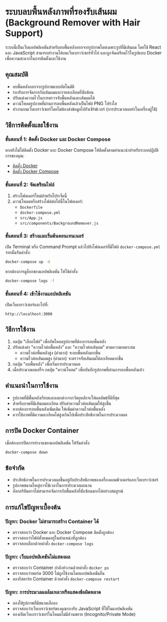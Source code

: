 # ระบบลบพื้นหลังภาพที่รองรับเส้นผม (Background Remover with Hair Support)

ระบบนี้เป็นเว็บแอปพลิเคชันสำหรับลบพื้นหลังออกจากรูปภาพโดยเฉพาะรูปที่มีเส้นผม โดยใช้ React และ JavaScript สามารถทำงานได้บนเว็บเบราว์เซอร์ทั่วไป และถูกจัดเตรียมไว้ในรูปแบบ Docker เพื่อความสะดวกในการติดตั้งและใช้งาน

## คุณสมบัติ

- ลบพื้นหลังออกจากรูปภาพแบบอัตโนมัติ
- รองรับการจัดการกับเส้นผมและรายละเอียดที่ซับซ้อน
- ปรับแต่งความไวในการตรวจจับพื้นหลังและเส้นผมได้
- ดาวน์โหลดรูปภาพที่ผ่านการลบพื้นหลังแล้วเป็นไฟล์ PNG โปร่งใส
- ทำงานบนเว็บเบราว์เซอร์โดยไม่ต้องส่งข้อมูลไปยังเซิร์ฟเวอร์ (การประมวลผลทำในเครื่องผู้ใช้)

## วิธีการติดตั้งและใช้งาน

### ขั้นตอนที่ 1: ติดตั้ง Docker และ Docker Compose

หากยังไม่ได้ติดตั้ง Docker และ Docker Compose ให้ติดตั้งตามคำแนะนำสำหรับระบบปฏิบัติการของคุณ:
- [ติดตั้ง Docker](https://docs.docker.com/get-docker/)
- [ติดตั้ง Docker Compose](https://docs.docker.com/compose/install/)

### ขั้นตอนที่ 2: จัดเตรียมไฟล์

1. สร้างโฟลเดอร์ใหม่สำหรับโปรเจ็คนี้
2. ดาวน์โหลดหรือสร้างไฟล์ต่อไปนี้ในโฟลเดอร์:
   - `Dockerfile`
   - `docker-compose.yml`
   - `src/App.js`
   - `src/components/BackgroundRemover.js`

### ขั้นตอนที่ 3: สร้างและเริ่มต้นคอนเทนเนอร์

เปิด Terminal หรือ Command Prompt แล้วไปยังโฟลเดอร์ที่มีไฟล์ `docker-compose.yml` จากนั้นรันคำสั่ง:

```bash
docker-compose up -d
```

หากต้องการดูล็อกของแอปพลิเคชัน ให้ใช้คำสั่ง:

```bash
docker-compose logs -f
```

### ขั้นตอนที่ 4: เข้าใช้งานแอปพลิเคชัน

เปิดเว็บเบราว์เซอร์และไปที่:

```
http://localhost:3000
```

## วิธีการใช้งาน

1. กดปุ่ม "เลือกไฟล์" เพื่ออัพโหลดรูปภาพที่ต้องการลบพื้นหลัง
2. ปรับแต่งค่า "ความไวต่อพื้นหลัง" และ "ความไวต่อเส้นผม" ตามความเหมาะสม
   - ความไวต่อพื้นหลังสูง (ค่ามาก) จะลบพื้นหลังมากขึ้น
   - ความไวต่อเส้นผมสูง (ค่ามาก) จะตรวจจับเส้นผมได้ละเอียดมากขึ้น
3. กดปุ่ม "ลบพื้นหลัง" เพื่อเริ่มการประมวลผล
4. เมื่อประมวลผลเสร็จ กดปุ่ม "ดาวน์โหลด" เพื่อบันทึกรูปภาพที่ผ่านการลบพื้นหลังแล้ว

## คำแนะนำในการใช้งาน

- รูปภาพที่มีพื้นหลังเรียบและแตกต่างจากวัตถุหลักจะให้ผลลัพธ์ที่ดีที่สุด
- สำหรับภาพที่มีเส้นผมละเอียด ปรับค่าความไวต่อเส้นผมให้สูงขึ้น
- หากต้องการลบพื้นหลังเพิ่มเติม ให้เพิ่มค่าความไวต่อพื้นหลัง
- ควรใช้ภาพที่มีความละเอียดไม่สูงเกินไปเพื่อประสิทธิภาพในการประมวลผล

## การปิด Docker Container

เมื่อต้องการปิดการทำงานของแอปพลิเคชัน ให้รันคำสั่ง:

```bash
docker-compose down
```

## ข้อจำกัด

- ประสิทธิภาพในการประมวลผลขึ้นอยู่กับประสิทธิภาพของเครื่องคอมพิวเตอร์และเว็บเบราว์เซอร์
- รูปภาพขนาดใหญ่อาจใช้เวลาในการประมวลผลนาน
- อัลกอริทึมอาจไม่สามารถจัดการกับพื้นหลังที่ซับซ้อนมากได้อย่างสมบูรณ์

## การแก้ไขปัญหาเบื้องต้น

### ปัญหา: Docker ไม่สามารถสร้าง Container ได้
- ตรวจสอบว่า Docker และ Docker Compose ติดตั้งถูกต้อง
- ตรวจสอบว่าไฟล์ทั้งหมดอยู่ในตำแหน่งที่ถูกต้อง
- ตรวจสอบล็อกด้วยคำสั่ง `docker-compose logs`

### ปัญหา: เว็บแอปพลิเคชันไม่แสดงผล
- ตรวจสอบว่า Container กำลังทำงานด้วยคำสั่ง `docker ps`
- ตรวจสอบว่าพอร์ต 3000 ไม่ถูกใช้งานโดยแอปพลิเคชันอื่น
- ลองรีสตาร์ท Container ด้วยคำสั่ง `docker-compose restart`

### ปัญหา: การประมวลผลล้มเหลวหรือแสดงข้อผิดพลาด
- ลองใช้รูปภาพที่มีขนาดเล็กลง
- ตรวจสอบว่าเว็บเบราว์เซอร์ของคุณรองรับ JavaScript ที่ใช้ในแอปพลิเคชัน
- ลองเปิดเว็บเบราว์เซอร์ในโหมดไม่มีส่วนขยาย (Incognito/Private Mode)
